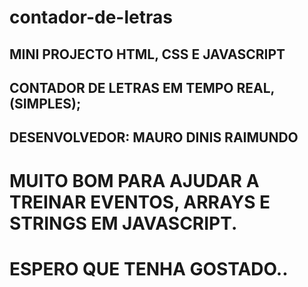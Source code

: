 # contador-de-letras

## MINI PROJECTO HTML, CSS E JAVASCRIPT
## CONTADOR DE LETRAS EM TEMPO REAL, (SIMPLES);
## DESENVOLVEDOR: MAURO DINIS RAIMUNDO

# MUITO BOM PARA AJUDAR A TREINAR EVENTOS, ARRAYS E STRINGS EM JAVASCRIPT.

# ESPERO QUE TENHA GOSTADO..
